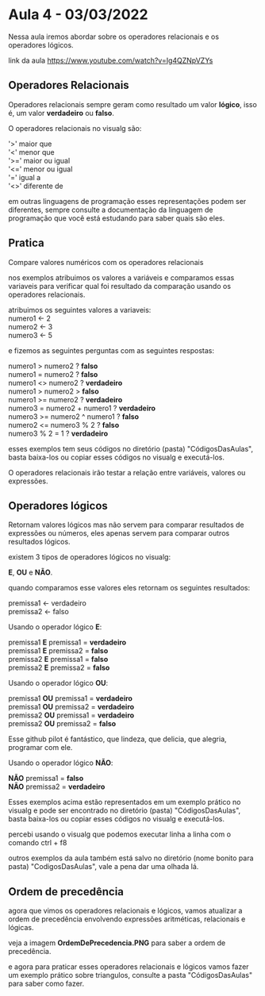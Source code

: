 # Aula 4 - 03/03/2022

Nessa aula iremos abordar sobre os operadores relacionais e os operadores lógicos.

link da aula https://www.youtube.com/watch?v=Ig4QZNpVZYs

## Operadores Relacionais

Operadores relacionais sempre geram como resultado um valor **lógico**, isso é, um valor **verdadeiro** ou **falso**.

O operadores relacionais no visualg são:

'>' maior que   
'<' menor que   
'>=' maior ou igual   
'<=' menor ou igual   
'=' igual a   
'<>' diferente de  

em outras linguagens de programação esses representações podem ser diferentes, sempre consulte a documentação da linguagem de programação que você está estudando para saber quais são eles.

## Pratica

Compare valores numéricos com os operadores relacionais

nos exemplos atribuimos os valores a variáveis e comparamos essas variaveis para verificar qual foi resultado da comparação usando os operadores relacionais.

atribuimos os seguintes valores a variaveis:   
numero1 <- 2   
numero2 <- 3   
numero3 <- 5   

e fizemos as seguintes perguntas com as seguintes respostas:

numero1 > numero2 ? **falso**   
numero1 = numero2 ? **falso**   
numero1 <> numero2 ? **verdadeiro**   
numero1 > numero2 > **falso**   
numero1 >= numero2 ? **verdadeiro**   
numero3 = numero2 + numero1 ? **verdadeiro**   
numero3 >= numero2 ^ numero1 ? **falso**   
numero2 <= numero3 % 2 ? **falso**   
numero3 % 2 = 1 ? **verdadeiro**   

esses exemplos tem seus códigos no diretório (pasta) "CódigosDasAulas", basta baixa-los ou copiar esses códigos no visualg e executá-los.

O operadores relacionais irão testar a relação entre variáveis, valores ou expressões.

## Operadores lógicos

Retornam valores lógicos mas não servem para comparar resultados de expressões ou números, eles apenas servem para comparar outros resultados lógicos.

existem 3 tipos de operadores lógicos no visualg:

**E**, **OU** e **NÃO**.

quando comparamos esse valores eles retornam os seguintes resultados:

premissa1 <- verdadeiro  
premissa2 <- falso   

Usando o operador lógico **E**:

premissa1 **E** premissa1 = **verdadeiro**   
premissa1 **E** premissa2 = **falso**   
premissa2 **E** premissa1 = **falso**   
premissa2 **E** premissa2 = **falso**   

Usando o operador lógico **OU**:

premissa1 **OU** premissa1 = **verdadeiro**   
premissa1 **OU** premissa2 = **verdadeiro**   
premissa2 **OU** premissa1 = **verdadeiro**   
premissa2 **OU** premissa2 = **falso**   

Esse github pilot é fantástico, que lindeza, que delicia, que alegria, programar com ele.

Usando o operador lógico **NÃO**:	

**NÃO** premissa1 = **falso**   
**NÃO** premissa2 = **verdadeiro**

Esses exemplos acima estão representados em um exemplo prático no visualg e pode ser encontrado no diretório (pasta) "CódigosDasAulas", basta baixa-los ou copiar esses códigos no visualg e executá-los.

percebi usando o visualg que podemos executar linha a linha com o comando ctrl + f8

outros exemplos da aula também está salvo no diretório (nome bonito para pasta) "CodigosDasAulas", vale a pena dar uma olhada lá.

## Ordem de precedência

agora que vimos os operadores relacionais e lógicos, vamos atualizar a ordem de precedência envolvendo expressões aritméticas, relacionais e lógicas.

veja a imagem **OrdemDePrecedencia.PNG** para saber a ordem de precedência.

e agora para praticar esses operadores relacionais e lógicos vamos fazer um exemplo prático sobre triangulos, consulte a pasta "CódigosDasAulas" para saber como fazer.



